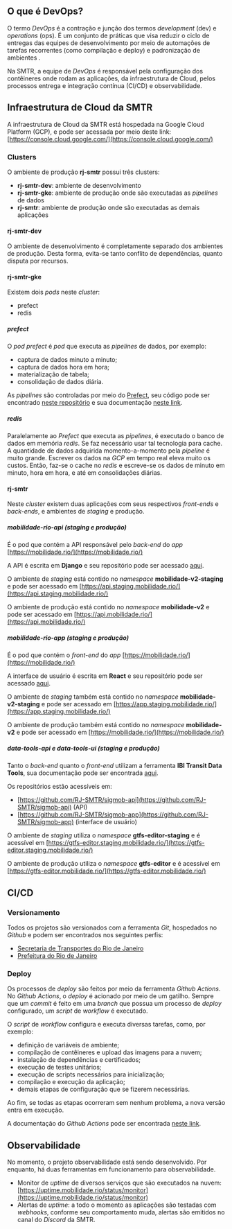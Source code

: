 ## O que é DevOps?

O termo *DevOps* é a contração e junção dos termos *development* (dev) e *operations* (ops). É um conjunto de práticas que visa reduzir o ciclo de entregas das equipes de desenvolvimento por meio de automações de  tarefas recorrentes (como compilação e deploy) e padronização de ambientes .

Na SMTR, a equipe de *DevOps* é responsável pela configuração dos contêineres onde rodam as aplicações, da infraestrutura de Cloud, pelos processos entrega e integração contínua (CI/CD) e observabilidade. 


## Infraestrutura de Cloud da SMTR

A infraestrutura de Cloud da SMTR está hospedada na Google Cloud Platform (GCP), e pode ser acessada por meio deste link:
[https://console.cloud.google.com/](https://console.cloud.google.com/)

### Clusters

O ambiente de produção **rj-smtr** possui três clusters:

- **rj-smtr-dev**: ambiente de desenvolvimento
- **rj-smtr-gke**: ambiente de produção onde são executadas as *pipelines* de dados
- **rj-smtr**: ambiente de produção onde são executadas as demais aplicações

#### rj-smtr-dev

O ambiente de desenvolvimento é completamente separado dos ambientes de produção. Desta forma, evita-se tanto conflito de dependências, quanto disputa por recursos.

#### rj-smtr-gke

Existem dois *pods* neste *cluster*:

- prefect
- redis

##### prefect
O *pod prefect* é *pod* que executa as *pipelines* de dados, por exemplo:

- captura de dados minuto a minuto;
- captura de dados hora em hora;
- materialização de tabela;
- consolidação de dados diária.

As *pipelines* são controladas por meio do [Prefect](https://www.prefect.io/), seu código pode ser encontrado [neste repositório](https://github.com/prefeitura-rio/pipelines) e sua documentação [neste link](https://docs.dados.rio/guia-desenvolvedores/visao-geral-infra/#introducao-ao-fluxo-de-dados).

##### redis
Paralelamente ao *Prefect* que executa as *pipelines*, é executado o banco de dados em memória *redis*. Se faz necessário usar tal tecnologia para cache. A quantidade de dados adquirida momento-a-momento pela *pipeline* é muito grande. Escrever os dados na *GCP* em tempo real eleva muito os custos. Então, faz-se o cache no *redis* e escreve-se os dados de minuto em minuto, hora em hora, e até em consolidações diárias.

#### rj-smtr
Neste *cluster* existem duas aplicações com seus respectivos *front-ends* e *back-ends*, e ambientes de *staging* e produção.

##### mobilidade-rio-api (staging e produção)
É o pod que contém a API responsável pelo *back-end* do *app* [https://mobilidade.rio/](https://mobilidade.rio/)

A API é escrita em **Django** e seu repositório pode ser acessado [aqui](https://github.com/RJ-SMTR/mobilidade-rio-api).

O ambiente de *staging* está contido no *namespace* **mobilidade-v2-staging** e pode ser acessado em [https://api.staging.mobilidade.rio/](https://api.staging.mobilidade.rio/)

O ambiente de produção está contido no *namespace* **mobilidade-v2** e pode ser acessado em [https://api.mobilidade.rio/](https://api.mobilidade.rio/)

##### mobilidade-rio-app (staging e produção)
É o pod que contém o *front-end* do *app* [https://mobilidade.rio/](https://mobilidade.rio/)

A interface de usuário é escrita em **React** e seu repositório pode ser acessado [aqui](https://github.com/RJ-SMTR/mobilidade-rio-app).

O ambiente de *staging* também está contido no *namespace* **mobilidade-v2-staging** e pode ser acessado em [https://app.staging.mobilidade.rio/](https://app.staging.mobilidade.rio/)

O ambiente de produção também está contido no *namespace* **mobilidade-v2** e pode ser acessado em [https://mobilidade.rio/](https://mobilidade.rio/)

##### data-tools-api e data-tools-ui (staging e produção)
Tanto o *back-end* quanto o *front-end* utilizam a ferramenta **IBI Transit Data Tools**, sua documentação pode ser encontrada [aqui](https://data-tools-docs.ibi-transit.com/en/latest/).

Os repositórios estão acessíveis em:

- [https://github.com/RJ-SMTR/sigmob-api](https://github.com/RJ-SMTR/sigmob-api) (API)
- [https://github.com/RJ-SMTR/sigmob-app](https://github.com/RJ-SMTR/sigmob-app) (interface de usuário)

O ambiente de *staging* utiliza o *namespace* **gtfs-editor-staging** e é acessível em [https://gtfs-editor.staging.mobilidade.rio/](https://gtfs-editor.staging.mobilidade.rio/)

O ambiente de produção utiliza o *namespace* **gtfs-editor** e é acessível em [https://gtfs-editor.mobilidade.rio/](https://gtfs-editor.mobilidade.rio/)

## CI/CD

### Versionamento
Todos os projetos são versionados com a ferramenta *Git*, hospedados no *Github* e podem ser encontrados nos seguintes perfis:

- [Secretaria de Transportes do Rio de Janeiro](https://github.com/RJ-SMTR)
- [Prefeitura do Rio de Janeiro](https://github.com/prefeitura-rio/)

### Deploy
Os processos de *deploy* são feitos por meio da ferramenta *Github Actions*. No *Github Actions*, o *deploy* é acionado por meio de um gatilho. Sempre que um *commit* é feito em uma *branch* que possua um processo de *deploy* configurado, um *script* de *workflow* é executado.

O *script* de *workflow* configura e executa diversas tarefas, como, por exemplo:

- definição de variáveis de ambiente;
- compilação de contêineres e upload das imagens para a nuvem;
- instalação de dependências e certificados;
- execução de testes unitários;
- execução de scripts necessários para inicialização;
- compilação e execução da aplicação;
- demais etapas de configuração que se fizerem necessárias.

Ao fim, se todas as etapas ocorreram sem nenhum problema, a nova versão entra em execução.

A documentação do *Github Actions* pode ser encontrada [neste link](https://docs.github.com/en/actions).

## Observabilidade

No momento, o projeto observabilidade está sendo desenvolvido. Por enquanto, há duas ferramentas em funcionamento para observabilidade.

- Monitor de *uptime* de diversos serviços que são executados na nuvem: [https://uptime.mobilidade.rio/status/monitor](https://uptime.mobilidade.rio/status/monitor)
- Alertas de *uptime*: a todo o momento as aplicações são testadas com *webhooks*, conforme seu comportamento muda, alertas são emitidos no canal do *Discord* da SMTR.